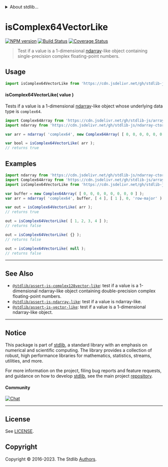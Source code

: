 <!--

@license Apache-2.0

Copyright (c) 2023 The Stdlib Authors.

Licensed under the Apache License, Version 2.0 (the "License");
you may not use this file except in compliance with the License.
You may obtain a copy of the License at

   http://www.apache.org/licenses/LICENSE-2.0

Unless required by applicable law or agreed to in writing, software
distributed under the License is distributed on an "AS IS" BASIS,
WITHOUT WARRANTIES OR CONDITIONS OF ANY KIND, either express or implied.
See the License for the specific language governing permissions and
limitations under the License.

-->


<details>
  <summary>
    About stdlib...
  </summary>
  <p>We believe in a future in which the web is a preferred environment for numerical computation. To help realize this future, we've built stdlib. stdlib is a standard library, with an emphasis on numerical and scientific computation, written in JavaScript (and C) for execution in browsers and in Node.js.</p>
  <p>The library is fully decomposable, being architected in such a way that you can swap out and mix and match APIs and functionality to cater to your exact preferences and use cases.</p>
  <p>When you use stdlib, you can be absolutely certain that you are using the most thorough, rigorous, well-written, studied, documented, tested, measured, and high-quality code out there.</p>
  <p>To join us in bringing numerical computing to the web, get started by checking us out on <a href="https://github.com/stdlib-js/stdlib">GitHub</a>, and please consider <a href="https://opencollective.com/stdlib">financially supporting stdlib</a>. We greatly appreciate your continued support!</p>
</details>

# isComplex64VectorLike

[![NPM version][npm-image]][npm-url] [![Build Status][test-image]][test-url] [![Coverage Status][coverage-image]][coverage-url] <!-- [![dependencies][dependencies-image]][dependencies-url] -->

> Test if a value is a 1-dimensional [ndarray][@stdlib/ndarray/ctor]-like object containing single-precision complex floating-point numbers.



<section class="usage">

## Usage

```javascript
import isComplex64VectorLike from 'https://cdn.jsdelivr.net/gh/stdlib-js/assert-is-complex64vector-like@deno/mod.js';
```

#### isComplex64VectorLike( value )

Tests if a value is a 1-dimensional [ndarray][@stdlib/ndarray/ctor]-like object whose underlying data type is `complex64`.

```javascript
import Complex64Array from 'https://cdn.jsdelivr.net/gh/stdlib-js/array-complex64@deno/mod.js';
import ndarray from 'https://cdn.jsdelivr.net/gh/stdlib-js/ndarray-ctor@deno/mod.js';

var arr = ndarray( 'complex64', new Complex64Array( [ 0, 0, 0, 0, 0, 0, 0, 0 ] ), [ 4 ], [ 1 ], 0, 'row-major' );

var bool = isComplex64VectorLike( arr );
// returns true
```

</section>

<!-- /.usage -->

<section class="examples">

## Examples

<!-- eslint no-undef: "error" -->

```javascript
import ndarray from 'https://cdn.jsdelivr.net/gh/stdlib-js/ndarray-ctor@deno/mod.js';
import Complex64Array from 'https://cdn.jsdelivr.net/gh/stdlib-js/array-complex64@deno/mod.js';
import isComplex64VectorLike from 'https://cdn.jsdelivr.net/gh/stdlib-js/assert-is-complex64vector-like@deno/mod.js';

var buffer = new Complex64Array( [ 0, 0, 0, 0, 0, 0, 0, 0 ] );
var arr = ndarray( 'complex64', buffer, [ 4 ], [ 1 ], 0, 'row-major' );

var out = isComplex64VectorLike( arr );
// returns true

out = isComplex64VectorLike( [ 1, 2, 3, 4 ] );
// returns false

out = isComplex64VectorLike( {} );
// returns false

out = isComplex64VectorLike( null );
// returns false
```

</section>

<!-- /.examples -->

<!-- Section for related `stdlib` packages. Do not manually edit this section, as it is automatically populated. -->

<section class="related">

* * *

## See Also

-   <span class="package-name">[`@stdlib/assert-is-complex128vector-like`][@stdlib/assert/is-complex128vector-like]</span><span class="delimiter">: </span><span class="description">test if a value is a 1-dimensional ndarray-like object containing double-precision complex floating-point numbers.</span>
-   <span class="package-name">[`@stdlib/assert-is-ndarray-like`][@stdlib/assert/is-ndarray-like]</span><span class="delimiter">: </span><span class="description">test if a value is ndarray-like.</span>
-   <span class="package-name">[`@stdlib/assert-is-vector-like`][@stdlib/assert/is-vector-like]</span><span class="delimiter">: </span><span class="description">test if a value is a 1-dimensional ndarray-like object.</span>

</section>

<!-- /.related -->

<!-- Section for all links. Make sure to keep an empty line after the `section` element and another before the `/section` close. -->


<section class="main-repo" >

* * *

## Notice

This package is part of [stdlib][stdlib], a standard library with an emphasis on numerical and scientific computing. The library provides a collection of robust, high performance libraries for mathematics, statistics, streams, utilities, and more.

For more information on the project, filing bug reports and feature requests, and guidance on how to develop [stdlib][stdlib], see the main project [repository][stdlib].

#### Community

[![Chat][chat-image]][chat-url]

---

## License

See [LICENSE][stdlib-license].


## Copyright

Copyright &copy; 2016-2023. The Stdlib [Authors][stdlib-authors].

</section>

<!-- /.stdlib -->

<!-- Section for all links. Make sure to keep an empty line after the `section` element and another before the `/section` close. -->

<section class="links">

[npm-image]: http://img.shields.io/npm/v/@stdlib/assert-is-complex64vector-like.svg
[npm-url]: https://npmjs.org/package/@stdlib/assert-is-complex64vector-like

[test-image]: https://github.com/stdlib-js/assert-is-complex64vector-like/actions/workflows/test.yml/badge.svg?branch=v0.1.0
[test-url]: https://github.com/stdlib-js/assert-is-complex64vector-like/actions/workflows/test.yml?query=branch:v0.1.0

[coverage-image]: https://img.shields.io/codecov/c/github/stdlib-js/assert-is-complex64vector-like/main.svg
[coverage-url]: https://codecov.io/github/stdlib-js/assert-is-complex64vector-like?branch=main

<!--

[dependencies-image]: https://img.shields.io/david/stdlib-js/assert-is-complex64vector-like.svg
[dependencies-url]: https://david-dm.org/stdlib-js/assert-is-complex64vector-like/main

-->

[chat-image]: https://img.shields.io/gitter/room/stdlib-js/stdlib.svg
[chat-url]: https://app.gitter.im/#/room/#stdlib-js_stdlib:gitter.im

[stdlib]: https://github.com/stdlib-js/stdlib

[stdlib-authors]: https://github.com/stdlib-js/stdlib/graphs/contributors

[umd]: https://github.com/umdjs/umd
[es-module]: https://developer.mozilla.org/en-US/docs/Web/JavaScript/Guide/Modules

[deno-url]: https://github.com/stdlib-js/assert-is-complex64vector-like/tree/deno
[umd-url]: https://github.com/stdlib-js/assert-is-complex64vector-like/tree/umd
[esm-url]: https://github.com/stdlib-js/assert-is-complex64vector-like/tree/esm
[branches-url]: https://github.com/stdlib-js/assert-is-complex64vector-like/blob/main/branches.md

[stdlib-license]: https://raw.githubusercontent.com/stdlib-js/assert-is-complex64vector-like/main/LICENSE

[@stdlib/ndarray/ctor]: https://github.com/stdlib-js/ndarray-ctor/tree/deno

<!-- <related-links> -->

[@stdlib/assert/is-complex128vector-like]: https://github.com/stdlib-js/assert-is-complex128vector-like/tree/deno

[@stdlib/assert/is-ndarray-like]: https://github.com/stdlib-js/assert-is-ndarray-like/tree/deno

[@stdlib/assert/is-vector-like]: https://github.com/stdlib-js/assert-is-vector-like/tree/deno

<!-- </related-links> -->

</section>

<!-- /.links -->
